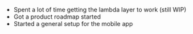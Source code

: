 - Spent a lot of time getting the lambda layer to work (still WIP)
- Got a product roadmap started
- Started a general setup for the mobile app
